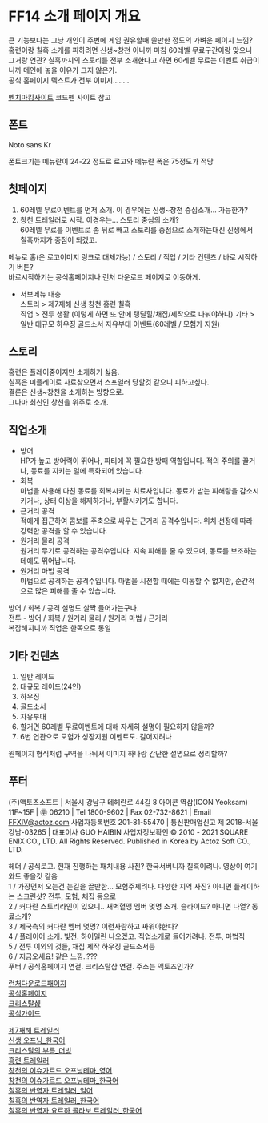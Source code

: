 # FF14 소개 페이지 개요

큰 기능보다는 그냥 개인이 주변에 게임 권유할때 쓸만한 정도의 가벼운 페이지 느낌?  
홍련이랑 칠흑 소개를 피하려면 신생~창천 이니까 마침 60레벨 무료구간이랑 맞으니 그거랑 연관?
칠흑까지의 스토리를 전부 소개한다고 하면 60레벨 무료는 이벤트 취급이니까 메인에 놓을 이유가 크지 않은가.  
공식 홈페이지 텍스트가 전부 이미지........ 

[벤치마킹사이트](https://www.ff14.co.kr/Events/Fanfest2019/Main)
코드펜 사이트 참고

## 폰트
Noto sans Kr 

폰트크기는 메뉴란이 24-22 정도로
로고와 메뉴란 폭은 75정도가 적당

## 첫페이지
1. 60레벨 무료이벤트를 먼저 소개. 이 경우에는 신생~창천 중심소개... 가능한가?  
2. 창천 트레일러로 시작. 이경우는... 스토리 중심의 소개?  
60레벨 무료를 이벤트로 좀 뒤로 빼고 스토리를 중점으로 소개하는대신 신생에서 칠흑까지가 중점이 되겠고. 

메뉴로 홈(은 로고이미지 링크로 대체가능) /  스토리 / 직업 / 기타 컨텐츠 / 바로 시작하기 버튼?  
바로시작하기는 공식홈페이지나 런처 다운로드 페이지로 이동하게.
- 서브메뉴 대충  
스토리 > 제7재해 신생 창천 홍련 칠흑  
직업 > 전투 생활 (이렇게 하면 또 안에 탱딜힐/채집/제작으로 나눠야하나)
기타 > 일반 대규모 하우징 골드소서 자유부대 이벤트(60레벨 / 모험가 지원)

## 스토리 
홍련은 플레이중이지만 소개하기 싫음.  
칠흑은 미플레이로 자료찾으면서 스포일러 당할것 같으니 피하고싶다.  
결론은 신생~창천을 소개하는 방향으로.  
그나마 최신인 창천을 위주로 소개.

## 직업소개
- 방어  
HP가 높고 방어력이 뛰어나, 파티에 꼭 필요한 방패 역할입니다.
적의 주의를 끌거나, 동료를 지키는 일에 특화되어 있습니다.
- 회복  
마법을 사용해 다친 동료를 회복시키는 치료사입니다.
동료가 받는 피해량을 감소시키거나, 상태 이상을 해제하거나, 부활시키기도 합니다.
- 근거리 공격  
적에게 접근하여 콤보를 주축으로 싸우는 근거리 공격수입니다.
위치 선정에 따라 강력한 공격을 할 수 있습니다.
- 원거리 물리 공격  
원거리 무기로 공격하는 공격수입니다.
지속 피해를 줄 수 있으며, 동료를 보조하는 데에도 뛰어납니다.
- 원거리 마법 공격  
마법으로 공격하는 공격수입니다.
마법을 시전할 때에는 이동할 수 없지만, 순간적으로 많은 피해를 줄 수 있습니다.  

방어 / 회복 / 공격 설명도 살짝 들어가는구나.  
전투 - 방어 / 회복 / 원거리 물리 / 원거리 마법 / 근거리  
복잡해지니까 직업은 한쪽으로 통일

## 기타 컨텐츠
1. 일반 레이드  
2. 대규모 레이드(24인)  
3. 하우징
4. 골드소서
5. 자유부대
6. 할거면 60레벨 무료이벤트에 대해 자세히 설명이 필요하지 않을까?
7. 6번 연관으로 모험가 성장지원 이벤트도. 길어지려나
  
원페이지 형식처럼 구역을 나눠서 이미지 하나랑 간단한 설명으로 정리할까?

## 푸터
(주)액토즈소프트 | 서울시 강남구 테헤란로 44길 8 아이콘 역삼(ICON Yeoksam) 11F~15F | ㉾ 06210 | Tel 1800-9602 | Fax 02-732-8621 | Email FFXIV@actoz.com
사업자등록번호 201-81-55470 | 통신판매업신고 제 2018-서울강남-03265 | 대표이사 GUO HAIBIN 사업자정보확인
© 2010 - 2021 SQUARE ENIX CO., LTD. All Rights Reserved. Published in Korea by Actoz Soft CO., LTD.


헤더 / 공식로고. 현재 진행하는 패치내용 사진? 한국서버니까 칠흑이려나. 영상이 여기와도 좋을것 같음  
1 / 가장먼저 오는건 눈길을 끌만한... 모험주제려나. 다양한 지역 사진? 아니면 플레이하는 스크린샷? 전투, 모험, 채집 등으로  
2 / 커다란 스토리라인이 있으니.. 새벽혈맹 멤버 몇명 소개. 슬라이드? 아니면 나열? 동료소개?  
3 / 제국측의 커다란 멤버 몇명? 이런사람하고 싸워야한다?  
4 / 플레이어 소개. 빛전. 하이델린 나오겠고. 직업소개로 들어가려나. 전투, 마법직   
5 / 전투 이외의 것들, 채집 제작 하우징 골드소서등  
6 / 지금오세요! 같은 느낌..???  
푸터 / 공식홈페이지 연결. 크리스탈샵 연결. 주소는 액토즈인가?

[런처다운로드패이지](https://www.ff14.co.kr/download)  
[공식홈페이지](https://www.ff14.co.kr/main)  
[크리스탈샵](https://www.ff14.co.kr/shop)  
[공식가이드](http://guide.ff14.co.kr/)

[제7재해 트레일러](https://www.youtube.com/watch?v=sGBu37ZDXbI)  
[신생 오프닝_한국어](https://www.youtube.com/watch?v=3vJgfHXaFw0)  
[크리스탈의 부름_더빙](https://www.youtube.com/watch?v=Am-qPLZcf4k)  
[홍련 트레일러](https://www.youtube.com/watch?v=HpQzM--PjOQ)  
[창천의 이슈가르드 오프닝테마_영어](https://www.youtube.com/watch?v=FtuwltmTp9I)  
[창천의 이슈가르드 오프닝테마_한국어](https://www.youtube.com/watch?v=zaVkKzP3HWE)  
[칠흑의 반역자 트레일러_일어](https://www.youtube.com/watch?v=pBuUkd5uakk)  
[칠흑의 반역자 트레일러_한국어](https://www.youtube.com/watch?v=eehfZI2C_w0)  
[칠흑의 반역자 요르하 콜라보 트레일러_한국어](https://www.youtube.com/watch?v=_50ieZZJJ6g&t=47s)  

